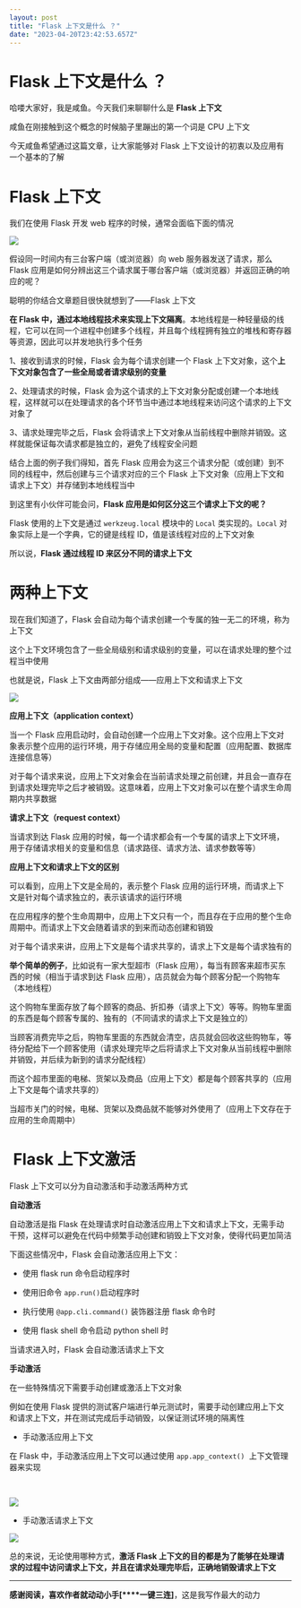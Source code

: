 ```yaml
---
layout: post
title: "Flask 上下文是什么 ？"
date: "2023-04-20T23:42:53.657Z"
---
```

Flask 上下文是什么 ？
==============

哈喽大家好，我是咸鱼。今天我们来聊聊什么是 **Flask 上下文**

咸鱼在刚接触到这个概念的时候脑子里蹦出的第一个词是 CPU 上下文

今天咸鱼希望通过这篇文章，让大家能够对 Flask 上下文设计的初衷以及应用有一个基本的了解  

Flask 上下文
=========

我们在使用 Flask 开发 web 程序的时候，通常会面临下面的情况

![](https://img2023.cnblogs.com/blog/2958925/202304/2958925-20230420172728210-149561131.png)

假设同一时间内有三台客户端（或浏览器）向 web 服务器发送了请求，那么 Flask 应用是如何分辨出这三个请求属于哪台客户端（或浏览器）并返回正确的响应的呢？

聪明的你结合文章题目很快就想到了——Flask 上下文

**在 Flask 中，通过本地线程技术来实现上下文隔离**。本地线程是一种轻量级的线程，它可以在同一个进程中创建多个线程，并且每个线程拥有独立的堆栈和寄存器等资源，因此可以并发地执行多个任务

1、接收到请求的时候，Flask 会为每个请求创建一个 Flask 上下文对象，这个**上下文对象包含了一些全局或者请求级别的变量**

2、处理请求的时候，Flask 会为这个请求的上下文对象分配或创建一个本地线程，这样就可以在处理请求的各个环节当中通过本地线程来访问这个请求的上下文对象了

3、请求处理完毕之后，Flask 会将请求上下文对象从当前线程中删除并销毁。这样就能保证每次请求都是独立的，避免了线程安全问题

结合上面的例子我们得知，首先 Flask 应用会为这三个请求分配（或创建）到不同的线程中，然后创建与三个请求对应的三个 Flask 上下文对象（应用上下文和请求上下文）并存储到本地线程当中

到这里有小伙伴可能会问，**Flask 应用是如何区分这三个请求上下文的呢？**

Flask 使用的上下文是通过 `werkzeug.local` 模块中的 `Local` 类实现的。`Local` 对象实际上是一个字典，它的键是线程 ID，值是该线程对应的上下文对象

所以说，**Flask 通过线程 ID 来区分不同的请求上下文**

**两种上下文**
=========

现在我们知道了，Flask 会自动为每个请求创建一个专属的独一无二的环境，称为上下文

这个上下文环境包含了一些全局级别和请求级别的变量，可以在请求处理的整个过程当中使用

也就是说，Flask 上下文由两部分组成——应用上下文和请求上下文

![](https://img2023.cnblogs.com/blog/2958925/202304/2958925-20230420172751971-295815471.png)

**应用上下文（application context）**

当一个 Flask 应用启动时，会自动创建一个应用上下文对象。这个应用上下文对象表示整个应用的运行环境，用于存储应用全局的变量和配置（应用配置、数据库连接信息等）

对于每个请求来说，应用上下文对象会在当前请求处理之前创建，并且会一直存在到请求处理完毕之后才被销毁。这意味着，应用上下文对象可以在整个请求生命周期内共享数据

**请求上下文（request context）**

当请求到达 Flask 应用的时候，每一个请求都会有一个专属的请求上下文环境，用于存储请求相关的变量和信息（请求路径、请求方法、请求参数等等）

**应用上下文和请求上下文的区别**

可以看到，应用上下文是全局的，表示整个 Flask 应用的运行环境，而请求上下文是针对每个请求独立的，表示该请求的运行环境

在应用程序的整个生命周期中，应用上下文只有一个，而且存在于应用的整个生命周期中。而请求上下文会随着请求的到来而动态创建和销毁

对于每个请求来讲，应用上下文是每个请求共享的，请求上下文是每个请求独有的

**举个简单的例子**，比如说有一家大型超市（Flask 应用），每当有顾客来超市买东西的时候（相当于请求到达 Flask 应用），店员就会为每个顾客分配一个购物车（本地线程）

这个购物车里面存放了每个顾客的商品、折扣券（请求上下文）等等。购物车里面的东西是每个顾客专属的、独有的（不同请求的请求上下文是独立的）

当顾客消费完毕之后，购物车里面的东西就会清空，店员就会回收这些购物车，等待分配给下一个顾客使用（请求处理完毕之后将请求上下文对象从当前线程中删除并销毁，并后续为新到的请求分配线程）

而这个超市里面的电梯、货架以及商品（应用上下文）都是每个顾客共享的（应用上下文是每个请求共享的）

当超市关门的时候，电梯、货架以及商品就不能够对外使用了（应用上下文存在于应用的生命周期中）

 **Flask 上下文激活**
================

Flask 上下文可以分为自动激活和手动激活两种方式

**自动激活**

自动激活是指 Flask 在处理请求时自动激活应用上下文和请求上下文，无需手动干预，这样可以避免在代码中频繁手动创建和销毁上下文对象，使得代码更加简洁

下面这些情况中，Flask 会自动激活应用上下文：

*   使用 flask run 命令启动程序时
    
*   使用旧命令 `app.run()`启动程序时
    
*   执行使用 `@app.cli.command()` 装饰器注册 flask 命令时
    
*   使用 flask shell 命令启动 python shell 时
    

当请求进入时，Flask 会自动激活请求上下文

**手动激活**

在一些特殊情况下需要手动创建或激活上下文对象

例如在使用 Flask 提供的测试客户端进行单元测试时，需要手动创建应用上下文和请求上下文，并在测试完成后手动销毁，以保证测试环境的隔离性

*   手动激活应用上下文
    

在 Flask 中，手动激活应用上下文可以通过使用 `app.app_context()`  上下文管理器来实现

 

![](https://img2023.cnblogs.com/blog/2958925/202304/2958925-20230420172809892-1600903155.png)

*   手动激活请求上下文
    

![](https://img2023.cnblogs.com/blog/2958925/202304/2958925-20230420172818771-526120096.png)

总的来说，无论使用哪种方式，**激活 Flask 上下文的目的都是为了能够在处理请求的过程中访问请求上下文，并且在请求处理完毕后，正确地销毁请求上下文**

* * *

**感谢阅读，****喜欢作者就动动小手****\[****一键三连\]**，这是我写作最大的动力